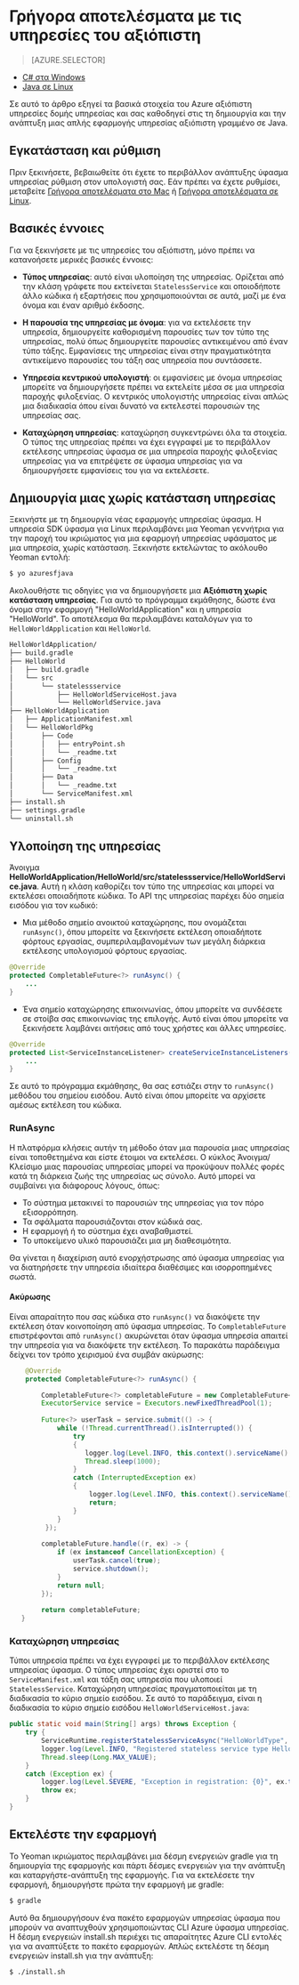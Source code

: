 <properties
   pageTitle="Γρήγορα αποτελέσματα με τις υπηρεσίες του αξιόπιστη | Microsoft Azure"
   description="Εισαγωγή στη δημιουργία μιας εφαρμογής Microsoft Azure Service υφάσματος με τις υπηρεσίες χωρίς κατάσταση και με κατάσταση."
   services="service-fabric"
   documentationCenter=".net"
   authors="vturecek"
   manager="timlt"
   editor=""/>

<tags
   ms.service="service-fabric"
   ms.devlang="java"
   ms.topic="article"
   ms.tgt_pltfrm="na"
   ms.workload="na"
   ms.date="09/26/2016"
   ms.author="vturecek"/>

# <a name="get-started-with-reliable-services"></a>Γρήγορα αποτελέσματα με τις υπηρεσίες του αξιόπιστη

> [AZURE.SELECTOR]
- [C# στα Windows](service-fabric-reliable-services-quick-start.md)
- [Java σε Linux](service-fabric-reliable-services-quick-start-java.md)

Σε αυτό το άρθρο εξηγεί τα βασικά στοιχεία του Azure αξιόπιστη υπηρεσίες δομής υπηρεσίας και σας καθοδηγεί στις τη δημιουργία και την ανάπτυξη μιας απλής εφαρμογής υπηρεσίας αξιόπιστη γραμμένο σε Java.

## <a name="installation-and-setup"></a>Εγκατάσταση και ρύθμιση
Πριν ξεκινήσετε, βεβαιωθείτε ότι έχετε το περιβάλλον ανάπτυξης ύφασμα υπηρεσίας ρύθμιση στον υπολογιστή σας.
Εάν πρέπει να έχετε ρυθμίσει, μεταβείτε [Γρήγορα αποτελέσματα στο Mac](service-fabric-get-started-mac.md) ή [Γρήγορα αποτελέσματα σε Linux](service-fabric-get-started-linux.md).

## <a name="basic-concepts"></a>Βασικές έννοιες
Για να ξεκινήσετε με τις υπηρεσίες του αξιόπιστη, μόνο πρέπει να κατανοήσετε μερικές βασικές έννοιες:

 - **Τύπος υπηρεσίας**: αυτό είναι υλοποίηση της υπηρεσίας. Ορίζεται από την κλάση γράφετε που εκτείνεται `StatelessService` και οποιοδήποτε άλλο κώδικα ή εξαρτήσεις που χρησιμοποιούνται σε αυτά, μαζί με ένα όνομα και έναν αριθμό έκδοσης.

 - **Η παρουσία της υπηρεσίας με όνομα**: για να εκτελέσετε την υπηρεσία, δημιουργείτε καθορισμένη παρουσίες των τον τύπο της υπηρεσίας, πολύ όπως δημιουργείτε παρουσίες αντικειμένου από έναν τύπο τάξης. Εμφανίσεις της υπηρεσίας είναι στην πραγματικότητα αντικείμενο παρουσίες του τάξη σας υπηρεσία που συντάσσετε. 

 - **Υπηρεσία κεντρικού υπολογιστή**: οι εμφανίσεις με όνομα υπηρεσίας μπορείτε να δημιουργήσετε πρέπει να εκτελείτε μέσα σε μια υπηρεσία παροχής φιλοξενίας. Ο κεντρικός υπολογιστής υπηρεσίας είναι απλώς μια διαδικασία όπου είναι δυνατό να εκτελεστεί παρουσιών της υπηρεσίας σας.

 - **Καταχώρηση υπηρεσίας**: καταχώρηση συγκεντρώνει όλα τα στοιχεία. Ο τύπος της υπηρεσίας πρέπει να έχει εγγραφεί με το περιβάλλον εκτέλεσης υπηρεσίας ύφασμα σε μια υπηρεσία παροχής φιλοξενίας υπηρεσίας για να επιτρέψετε σε ύφασμα υπηρεσίας για να δημιουργήσετε εμφανίσεις του για να εκτελέσετε.  

## <a name="create-a-stateless-service"></a>Δημιουργία μιας χωρίς κατάσταση υπηρεσίας

Ξεκινήστε με τη δημιουργία νέας εφαρμογής υπηρεσίας ύφασμα. Η υπηρεσία SDK ύφασμα για Linux περιλαμβάνει μια Yeoman γεννήτρια για την παροχή του ικριώματος για μια εφαρμογή υπηρεσίας υφάσματος με μια υπηρεσία, χωρίς κατάσταση. Ξεκινήστε εκτελώντας το ακόλουθο Yeoman εντολή:

```bash
$ yo azuresfjava
```

Ακολουθήστε τις οδηγίες για να δημιουργήσετε μια **Αξιόπιστη χωρίς κατάσταση υπηρεσίας**. Για αυτό το πρόγραμμα εκμάθησης, δώστε ένα όνομα στην εφαρμογή "HelloWorldApplication" και η υπηρεσία "HelloWorld". Το αποτέλεσμα θα περιλαμβάνει καταλόγων για το `HelloWorldApplication` και `HelloWorld`.

```bash
HelloWorldApplication/
├── build.gradle
├── HelloWorld
│   ├── build.gradle
│   └── src
│       └── statelessservice
│           ├── HelloWorldServiceHost.java
│           └── HelloWorldService.java
├── HelloWorldApplication
│   ├── ApplicationManifest.xml
│   └── HelloWorldPkg
│       ├── Code
│       │   ├── entryPoint.sh
│       │   └── _readme.txt
│       ├── Config
│       │   └── _readme.txt
│       ├── Data
│       │   └── _readme.txt
│       └── ServiceManifest.xml
├── install.sh
├── settings.gradle
└── uninstall.sh
```

## <a name="implement-the-service"></a>Υλοποίηση της υπηρεσίας

Άνοιγμα **HelloWorldApplication/HelloWorld/src/statelessservice/HelloWorldService.java**. Αυτή η κλάση καθορίζει τον τύπο της υπηρεσίας και μπορεί να εκτελέσει οποιαδήποτε κώδικα. Το API της υπηρεσίας παρέχει δύο σημεία εισόδου για τον κωδικό:

 - Μια μέθοδο σημείο ανοικτού καταχώρησης, που ονομάζεται `runAsync()`, όπου μπορείτε να ξεκινήσετε εκτέλεση οποιαδήποτε φόρτους εργασίας, συμπεριλαμβανομένων των μεγάλη διάρκεια εκτέλεσης υπολογισμού φόρτους εργασίας.

```java
@Override
protected CompletableFuture<?> runAsync() {
    ...
}
```

 - Ένα σημείο καταχώρησης επικοινωνίας, όπου μπορείτε να συνδέσετε σε στοίβα σας επικοινωνίας της επιλογής. Αυτό είναι όπου μπορείτε να ξεκινήσετε λαμβάνει αιτήσεις από τους χρήστες και άλλες υπηρεσίες.

```java
@Override
protected List<ServiceInstanceListener> createServiceInstanceListeners() {
    ...
}
```

Σε αυτό το πρόγραμμα εκμάθησης, θα σας εστιάζει στην το `runAsync()` μεθόδου του σημείου εισόδου. Αυτό είναι όπου μπορείτε να αρχίσετε αμέσως εκτέλεση του κώδικα.

### <a name="runasync"></a>RunAsync

Η πλατφόρμα κλήσεις αυτήν τη μέθοδο όταν μια παρουσία μιας υπηρεσίας είναι τοποθετημένα και είστε έτοιμοι να εκτελέσει. Ο κύκλος Άνοιγμα/Κλείσιμο μιας παρουσίας υπηρεσίας μπορεί να προκύψουν πολλές φορές κατά τη διάρκεια ζωής της υπηρεσίας ως σύνολο. Αυτό μπορεί να συμβαίνει για διάφορους λόγους, όπως:

- Το σύστημα μετακινεί το παρουσιών της υπηρεσίας για τον πόρο εξισορρόπηση.
- Τα σφάλματα παρουσιάζονται στον κώδικά σας.
- Η εφαρμογή ή το σύστημα έχει αναβαθμιστεί.
- Το υποκείμενο υλικό παρουσιάζει μια μη διαθεσιμότητα.

Θα γίνεται η διαχείριση αυτό ενορχήστρωσης από ύφασμα υπηρεσίας για να διατηρήσετε την υπηρεσία ιδιαίτερα διαθέσιμες και ισορροπημένες σωστά.

#### <a name="cancellation"></a>Ακύρωσης

Είναι απαραίτητο που σας κώδικα στο `runAsync()` να διακόψετε την εκτέλεση όταν κοινοποίηση από ύφασμα υπηρεσίας. Το `CompletableFuture` επιστρέφονται από `runAsync()` ακυρώνεται όταν ύφασμα υπηρεσία απαιτεί την υπηρεσία για να διακόψετε την εκτέλεση. Το παρακάτω παράδειγμα δείχνει τον τρόπο χειρισμού ένα συμβάν ακύρωσης: 

```java
    @Override
    protected CompletableFuture<?> runAsync() {

        CompletableFuture<?> completableFuture = new CompletableFuture<>();
        ExecutorService service = Executors.newFixedThreadPool(1);
        
        Future<?> userTask = service.submit(() -> {
            while (!Thread.currentThread().isInterrupted()) {
                try
                {
                   logger.log(Level.INFO, this.context().serviceName().toString());
                   Thread.sleep(1000);
                }
                catch (InterruptedException ex)
                {
                    logger.log(Level.INFO, this.context().serviceName().toString() + " interrupted. Exiting");
                    return;
                }
            }
         });
 
        completableFuture.handle((r, ex) -> {
            if (ex instanceof CancellationException) {
                userTask.cancel(true);
                service.shutdown();
            }
            return null;
        });
 
        return completableFuture;
   }
``` 

### <a name="service-registration"></a>Καταχώρηση υπηρεσίας

Τύποι υπηρεσία πρέπει να έχει εγγραφεί με το περιβάλλον εκτέλεσης υπηρεσίας ύφασμα. Ο τύπος υπηρεσίας έχει οριστεί στο το `ServiceManifest.xml` και τάξη σας υπηρεσία που υλοποιεί `StatelessService`. Καταχώρηση υπηρεσίας πραγματοποιείται με τη διαδικασία το κύριο σημείο εισόδου. Σε αυτό το παράδειγμα, είναι η διαδικασία το κύριο σημείο εισόδου `HelloWorldServiceHost.java`:

```java
public static void main(String[] args) throws Exception {
    try {
        ServiceRuntime.registerStatelessServiceAsync("HelloWorldType", (context) -> new HelloWorldService(), Duration.ofSeconds(10));
        logger.log(Level.INFO, "Registered stateless service type HelloWorldType.");
        Thread.sleep(Long.MAX_VALUE);
    } 
    catch (Exception ex) {
        logger.log(Level.SEVERE, "Exception in registration: {0}", ex.toString());
        throw ex;
    }
}
```

## <a name="run-the-application"></a>Εκτελέστε την εφαρμογή

Το Yeoman ικριώματος περιλαμβάνει μια δέσμη ενεργειών gradle για τη δημιουργία της εφαρμογής και πάρτι δέσμες ενεργειών για την ανάπτυξη και καταργήστε-ανάπτυξη της εφαρμογής. Για να εκτελέσετε την εφαρμογή, δημιουργήστε πρώτα την εφαρμογή με gradle:

```bash
$ gradle
```

Αυτό θα δημιουργήσουν ένα πακέτο εφαρμογών υπηρεσίας ύφασμα που μπορούν να αναπτυχθούν χρησιμοποιώντας CLI Azure ύφασμα υπηρεσίας. Η δέσμη ενεργειών install.sh περιέχει τις απαραίτητες Azure CLI εντολές για να αναπτύξετε το πακέτο εφαρμογών. Απλώς εκτελέστε τη δέσμη ενεργειών install.sh για την ανάπτυξη:

```bask
$ ./install.sh
```
